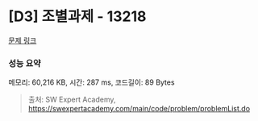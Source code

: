 # [D3] 조별과제 - 13218 

[문제 링크](https://swexpertacademy.com/main/code/problem/problemDetail.do?contestProbId=AXzjvCCq-PwDFASs) 

### 성능 요약

메모리: 60,216 KB, 시간: 287 ms, 코드길이: 89 Bytes



> 출처: SW Expert Academy, https://swexpertacademy.com/main/code/problem/problemList.do